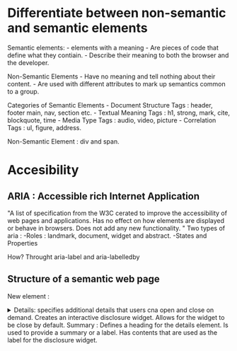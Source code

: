 # Differentiate between non-semantic and semantic elements
Semantic elements: 
    - elements with a meaning
    - Are pieces of code that define what they contiain. 
    - Describe their meaning to both the browser and the developer. 

Non-Semantic Elements 
    - Have no meaning and tell nothing about their content. 
    - Are used with different attributes to mark up semantics common to a group. 

Categories of Semantic Elements
    - Document Structure Tags : header, footer main, nav, section etc. 
    - Textual Meaning Tags : h1, strong, mark, cite, blockquote, time
    - Media Type Tags : audio, video, picture
    - Correlation Tags : ul, figure, address. 

Non-Semantic Element : div and span. 

# Accesibility

## ARIA : Accessible rich Internet Application 
"A list of specification from the W3C cerated to improve the accessibility of web pages and applications. 
Has no effect on how elements are displayed or behave in browsers. 
Does not add any new functionality. "
Two types of aria :
-Roles : landmark, document, widget and abstract. 
-States and Properties 

How?
Throught aria-label and aria-labelledby

## Structure of a semantic web page
New element : <details> and <summary>
Details: specifies additional details that users cna open and close on demand. Creates an interactive disclosure widget. Allows for the widget to be close by default. 
Summary : Defines a heading for the details element. Is used to provide a summary or a label.  Has contents that are used as the label for the disclosure widget. 



